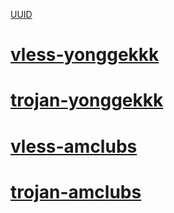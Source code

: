 [UUID](https://www.uuidgenerator.net/)

# [vless-yonggekkk](yonggekkk-vless.js)
[//]: # (https://github.com/yonggekkk/Cloudflare_vless_trojan/blob/main/Vless_workers_pages/_worker.js)

# [trojan-yonggekkk](yonggekkk-trojan.js)
[//]: # (https://github.com/yonggekkk/Cloudflare_vless_trojan/blob/main/Trojan_workers_pages/_worker.js)

# [vless-amclubs](amclubs-vless.js)
[//]: # (https://github.com/amclubs/am-cf-tunnel/blob/main/_worker.js)

# [trojan-amclubs](amclubs-trojan.js)
[//]: # (https://github.com/amclubs/am-cf-trojan/blob/main/_worker.js)
